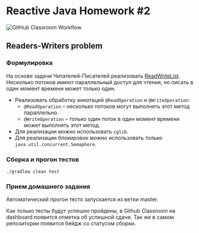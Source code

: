# Reactive Java Homework #2

![GitHub Classroom Workflow](../../workflows/GitHub%20Classroom%20Workflow/badge.svg?branch=master)

## Readers-Writers problem

### Формулировка

На основе задачи Читателей-Писателей
реализовать [ReadWriteList](src/main/java/ru/innotech/education/rxjava/reader.writer/ReadWriteList.java). Несколько
потоков имеют параллельный доступ для чтения, но писать в один момент времени может только один.

* Реализовать обработку аннотаций `@ReadOperation` и `@WriteOperation`:
    * `@ReadOperation` – несколько потоков могут выполнять этот метод параллельно.
    * `@WriteOperation` – только один поток в один момент времени может выполнять этот метод.
* Для реализации можно использовать `cglib`.
* Для реализации блокировок можно использовать _только_ `java.util.concurrent.Semaphore`.

### Сборка и прогон тестов

```shell
./gradlew clean test
```

### Прием домашнего задания

Автоматический прогон тесто запускается из ветки master.

Как только тесты будут успешно пройдены, в Github Classroom на dashboard появится отметка об успешной сдаче. Так же в
самом репозитории появится бейдж со статусом сборки.